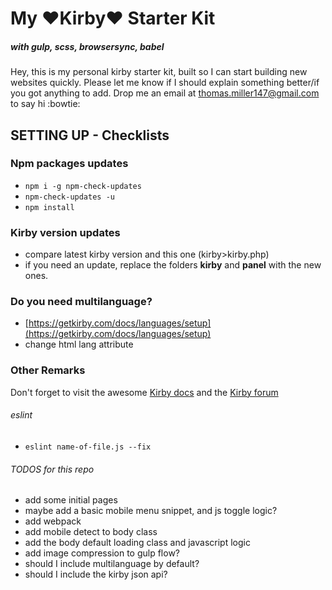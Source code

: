 # My :heart:Kirby:heart: Starter Kit

##### *with gulp, scss, browsersync, babel*
Hey, this is my personal kirby starter kit, built so I can start building new websites quickly. Please let me know if I should explain something better/if you got anything to add. Drop me an email at thomas.miller147@gmail.com to say hi :bowtie:

## SETTING UP - Checklists

### Npm packages updates
- `npm i -g npm-check-updates`
- `npm-check-updates -u`
- `npm install`

### Kirby version updates
- compare latest kirby version and this one (kirby>kirby.php)
- if you need an update, replace the folders **kirby** and **panel** with the new ones.

### Do you need multilanguage?
- [https://getkirby.com/docs/languages/setup](https://getkirby.com/docs/languages/setup)
- change html lang attribute

### Other Remarks

Don't forget to visit the awesome [Kirby docs](https://getkirby.com/docs/languages/setup) and the [Kirby forum](https://forum.getkirby.com/)

###### eslint
- `eslint name-of-file.js --fix`

###### TODOS for this repo
- add some initial pages
- maybe add a basic mobile menu snippet, and js toggle logic?
- add webpack
- add mobile detect to body class
- add the body default loading class and javascript logic
- add image compression to gulp flow?
- should I include multilanguage by default?
- should I include the kirby json api?